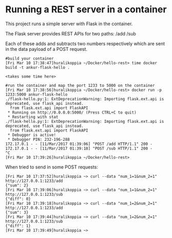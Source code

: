 # Running a REST server in a container

This project runs a simple server with Flask in the container. 

The Flask server provides REST APIs for two paths: /add /sub

Each of these adds and subtracts two numbers respectively which are sent in the data payload of a POST request. 

```
#build your container
[Fri Mar 10 17:38:47]huralikoppia ~/Docker/hello-rest> time docker build -t ankur-flask-hello .

<takes some time here>

#run the container and map the port 1233 to 5000 on the container
[Fri Mar 10 17:38:56]huralikoppia ~/Docker/hello-rest> docker run -p 1233:5000 ankur-flask-hello
./flask-hello.py:1: ExtDeprecationWarning: Importing flask.ext.api is deprecated, use flask_api instead.
  from flask.ext.api import FlaskAPI
 * Running on http://0.0.0.0:5000/ (Press CTRL+C to quit)
 * Restarting with stat
./flask-hello.py:1: ExtDeprecationWarning: Importing flask.ext.api is deprecated, use flask_api instead.
  from flask.ext.api import FlaskAPI
 * Debugger is active!
 * Debugger PIN: 232-196-288
172.17.0.1 - - [11/Mar/2017 01:39:06] "POST /add HTTP/1.1" 200 -
172.17.0.1 - - [11/Mar/2017 01:39:18] "POST /sub HTTP/1.1" 200 -
^C
[Fri Mar 10 17:39:26]huralikoppia ~/Docker/hello-rest>
```

When tried to send in some POST requests: 
```
[Fri Mar 10 17:37:52]huralikoppia ~> curl --data "num_1=1&num_2=1" http://127.0.0.1:1233/add
{"sum": 2}
[Fri Mar 10 17:39:06]huralikoppia ~> curl --data "num_1=1&num_2=1" http://127.0.0.1:1233/sub
{"diff": 0}
[Fri Mar 10 17:39:18]huralikoppia ~> curl --data "num_1=2&num_2=1" http://127.0.0.1:1233/add
{"sum": 3}
[Fri Mar 10 17:39:44]huralikoppia ~> curl --data "num_1=2&num_2=1" http://127.0.0.1:1233/sub
{"diff": 1}
[Fri Mar 10 17:39:49]huralikoppia ~>
```
